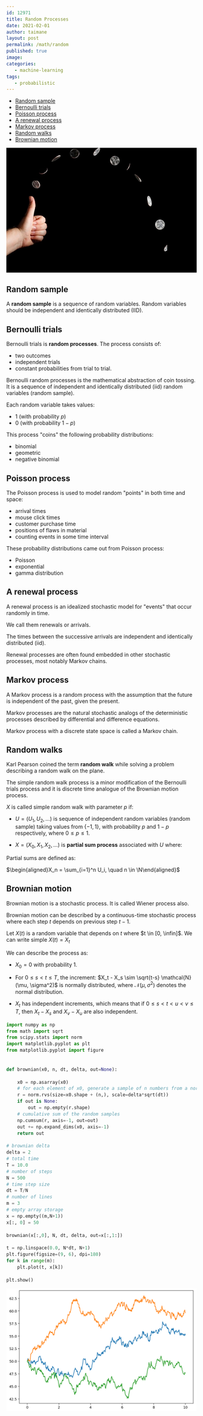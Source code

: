 ```yaml
---
id: 12971
title: Random Processes
date: 2021-02-01
author: taimane
layout: post
permalink: /math/random
published: true
image: 
categories: 
   - machine-learning
tags:
   - probabilistic
---
```

<script type="text/x-mathjax-config">
    MathJax.Hub.Config({
      tex2jax: {
        skipTags: ['script', 'noscript', 'style', 'textarea', 'pre'],
        inlineMath: [['$','$']]
      }
    });
</script>
<script src="https://cdn.mathjax.org/mathjax/latest/MathJax.js?config=TeX-AMS-MML_HTMLorMML" type="text/javascript"></script>

- [Random sample](#random-sample)
- [Bernoulli trials](#bernoulli-trials)
- [Poisson process](#poisson-process)
- [A renewal process](#a-renewal-process)
- [Markov process](#markov-process)
- [Random walks](#random-walks)
- [Brownian motion](#brownian-motion)

![functions and classes advanced](/wp-content/uploads/2021/01/flipping.png)


## Random sample

A **random sample** is a sequence of random variables. Random variables should be independent and identically distributed (IID). 

## Bernoulli trials

Bernoulli trials is **random processes**. The process consists of:
* two outcomes
* independent trials 
* constant probabilities from trial to trial. 

Bernoulli random processes is the mathematical abstraction of coin tossing. It is a sequence of independent and identically distributed (iid) random variables (random sample).

Each random variable takes values:

* 1 (with probability $p$)
* 0 (with probability $1-p$)

This process "coins" the following probability distributions: 

* binomial
* geometric
* negative binomial


## Poisson process 

The Poisson process is used to model random "points" in both time and space:

* arrival times
* mouse click times
* customer purchase time
* positions of flaws in material
* counting events in some time interval

These probability distributions came out from Poisson process:

* Poisson 
* exponential
* gamma distribution


## A renewal process 

A renewal process is an idealized stochastic model for "events" that occur randomly in time.

We call them renewals or arrivals.

The times between the successive arrivals are independent and identically distributed (iid). 

Renewal processes are often found embedded in other stochastic processes, most notably Markov chains.


## Markov process

A Markov process is a random process with the assumption that the future is independent of the past, given the present. 

Markov processes are the natural stochastic analogs of the deterministic processes described by differential and difference equations.

Markov process with a discrete state space is called a Markov chain.


## Random walks

Karl Pearson coined the term **random walk** while solving a problem describing a random walk on the plane.

The simple random walk process is a minor modification of the Bernoulli trials process and it is discrete time analogue of the Brownian motion process.

${X}$ is called simple random walk with parameter $p$ if:

* ${U} = (U_1, U_2, \ldots)$ is sequence of independent random variables (random sample) taking values from $\{-1, 1\}$, with probability $p$ and $1-p$ respectively, where $0 \le p \le 1$.

* ${X} = (X_0, X_1, X_2, \ldots)$  is **partial sum process** associated with $U$ where:

Partial sums are defined as:


$\begin{aligned}X_n = \sum_{i=1}^n U_i, \quad n \in \N\end{aligned}$


## Brownian motion 

Brownian motion is a stochastic process. It is called Wiener process also. 

Brownian motion can be described by a continuous-time stochastic process where each step $t$ depends on previous step $t-1$.

Let $X(t)$ is a random variable that depends on $t$ where $t \in [0, \infin]$. We can write simple $X(t) = X_t$

We can describe the process as:

* $X_0 = 0$ with probability 1.

* For $0 \leq s < t \leq T$, the increment: $X_t - X_s \sim \sqrt{t-s} \mathcal{N}(\mu, \sigma^2)$ is normally distributed, where $\mathcal{N}(\mu, \sigma^2)$ denotes the normal distribution. 

* $X_t$ has independent increments, which means that if $0 \leq s < t < u < v \leq T$, then $X_t - X_s$ and $X_v - X_u$ are also independent. 


```python
import numpy as np
from math import sqrt
from scipy.stats import norm
import matplotlib.pyplot as plt
from matplotlib.pyplot import figure


def brownian(x0, n, dt, delta, out=None):
 
    x0 = np.asarray(x0)
    # for each element of x0, generate a sample of n numbers from a normal PDF
    r = norm.rvs(size=x0.shape + (n,), scale=delta*sqrt(dt))
    if out is None:
        out = np.empty(r.shape)
    # cumulative sum of the random samples
    np.cumsum(r, axis=-1, out=out)
    out += np.expand_dims(x0, axis=-1)
    return out

# brownian delta
delta = 2
# total time
T = 10.0
# number of steps
N = 500
# time step size
dt = T/N
# number of lines
m = 3
# empty array storage
x = np.empty((m,N+1))
x[:, 0] = 50

brownian(x[:,0], N, dt, delta, out=x[:,1:])

t = np.linspace(0.0, N*dt, N+1)
plt.figure(figsize=(9, 6), dpi=180)
for k in range(m):
    plt.plot(t, x[k])   

plt.show()
```

![brownian process ](/wp-content/uploads/2021/02/brownian.png)